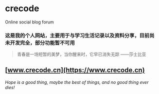 # crecode
Online social blog forum
### 这是我的个人网站，主要用于与学习生活记录以及资料分享，目前尚未开发完全，部分功能暂不可用
> 青春是一场短暂的美梦，当你醒来时，它早已消失无踪 ——莎士比亚
## [www.crecode.cn](https://www.crecode.cn)
###### Hope is a good thing, maybe the best of things, and no good thing ever dies!
